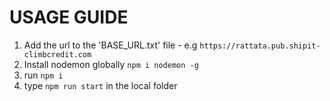 # USAGE GUIDE

1. Add the url to the 'BASE_URL.txt' file - e.g `https://rattata.pub.shipit-climbcredit.com`
2. Install nodemon globally `npm i nodemon -g`
3. run `npm i`
4. type `npm run start` in the local folder
